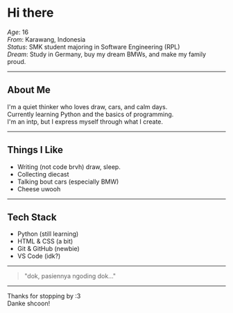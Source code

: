 # Hi there

*Age*: 16  
*From*: Karawang, Indonesia  
*Status*: SMK student majoring in Software Engineering (RPL)  
*Dream*: Study in Germany, buy my dream BMWs, and make my family proud.

---

## About Me
I'm a quiet thinker who loves draw, cars, and calm days.  
Currently learning Python and the basics of programming.  
I'm an intp, but I express myself through what I create.

---

## Things I Like
- Writing (not code brvh) draw, sleep.
- Collecting diecast
- Talking bout cars (especially BMW)
- Cheese uwooh

---

## Tech Stack
- Python (still learning)
- HTML & CSS (a bit)
- Git & GitHub (newbie)
- VS Code (idk?)

---

> "dok, pasiennya ngoding dok..."

---

Thanks for stopping by :3  
Danke shcoon!
